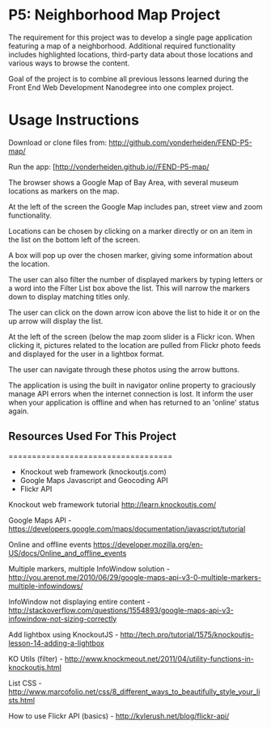 P5: Neighborhood Map Project 
============================
The requirement for this project was to develop a single page application featuring a map of a neighborhood. Additional required functionality includes highlighted locations, third-party data about those locations and various ways to browse the content.

Goal of the project is to combine all previous lessons learned during the Front End Web Development Nanodegree into one complex project.


Usage Instructions
==================
Download or clone files from: http://github.com/vonderheiden/FEND-P5-map/

Run the app: [http://vonderheiden.github.io//FEND-P5-map/

The browser shows a Google Map of Bay Area, with several museum locations as markers on the map. 

At the left of the screen the Google Map includes pan, street view and zoom functionality.

Locations can be chosen by clicking on a marker directly or on an item in the list on the bottom left of the screen.

A box will pop up over the chosen marker, giving some information about the location.

The user can also filter the number of displayed markers by typing letters or a word into the Filter List box above the list. This will narrow the markers down to display matching titles only.

The user can click on the down arrow icon above the list to hide it or on the up arrow will display the list.

At the left of the screen (below the map zoom slider is a Flickr icon. When clicking it, pictures related to the location are pulled from Flickr photo feeds and displayed for the user in a lightbox format. 

The user can navigate through these photos using the arrow buttons.

The application is using the built in navigator online property to graciously manage API errors when the internet connection is lost. It inform the user when your application is offline and when has returned to an 'online' status again.


## Resources Used For This Project
===================================
- Knockout web framework (knockoutjs.com)
- Google Maps Javascript and Geocoding API
- Flickr API

Knockout web framework tutorial
http://learn.knockoutjs.com/

Google Maps API -
https://developers.google.com/maps/documentation/javascript/tutorial

Online and offline events
https://developer.mozilla.org/en-US/docs/Online_and_offline_events

Multiple markers, multiple InfoWindow solution -
http://you.arenot.me/2010/06/29/google-maps-api-v3-0-multiple-markers-multiple-infowindows/

InfoWindow not displaying entire content -
http://stackoverflow.com/questions/1554893/google-maps-api-v3-infowindow-not-sizing-correctly

Add lightbox using KnockoutJS -
http://tech.pro/tutorial/1575/knockoutjs-lesson-14-adding-a-lightbox

KO Utils (filter) -
http://www.knockmeout.net/2011/04/utility-functions-in-knockoutjs.html

List CSS -
http://www.marcofolio.net/css/8_different_ways_to_beautifully_style_your_lists.html

How to use Flickr API (basics) -
http://kylerush.net/blog/flickr-api/


